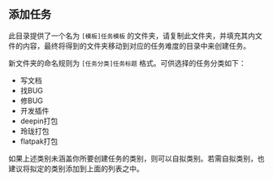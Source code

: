 ## 添加任务

此目录提供了一个名为 `[模板]任务模板` 的文件夹，请复制此文件夹，并填充其内文件的内容，最终将得到的文件夹移动到对应的任务难度的目录中来创建任务。

新文件夹的命名规则为 `[任务分类]任务标题` 格式。可供选择的任务分类如下：

- 写文档
- 找BUG
- 修BUG
- 开发插件
- deepin打包
- 玲珑打包
- flatpak打包

如果上述类别未涵盖你所要创建任务的类别，则可以自拟类别。若需自拟类别，也建议将拟定的类别添加到上面的列表之中。
